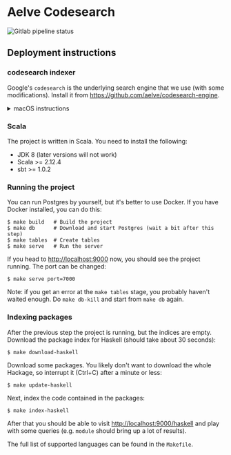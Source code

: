 # Aelve Codesearch

![Gitlab pipeline status](https://img.shields.io/gitlab/pipeline/aelve/codesearch/develop.svg)

## Deployment instructions

### codesearch indexer

Google's `codesearch` is the underlying search engine that we use (with some
modifications). Install it from <https://github.com/aelve/codesearch-engine>.

<details><summary>macOS instructions</summary>

1. Install Go: `brew install go`
2. Add `$HOME/go/bin` to the PATH
3. Download and build `codesearch` (should take 5 to 10 seconds):
   `go get github.com/aelve/codesearch-engine/cmd/...`

</details>

### Scala

The project is written in Scala. You need to install the following:

* JDK 8 (later versions will not work)
* Scala >= 2.12.4
* sbt >= 1.0.2

### Running the project

You can run Postgres by yourself, but it's better to use Docker. If you have
Docker installed, you can do this:

    $ make build   # Build the project
    $ make db      # Download and start Postgres (wait a bit after this step)
    $ make tables  # Create tables
    $ make serve   # Run the server

If you head to <http://localhost:9000> now, you should see the project
running. The port can be changed:

    $ make serve port=7000

Note: if you get an error at the `make tables` stage, you probably haven't
waited enough. Do `make db-kill` and start from `make db` again.

### Indexing packages

After the previous step the project is running, but the indices are empty.
Download the package index for Haskell (should take about 30 seconds):

    $ make download-haskell

Download some packages. You likely don't want to download the whole Hackage,
so interrupt it (Ctrl+C) after a minute or less:

    $ make update-haskell

Next, index the code contained in the packages:

    $ make index-haskell

After that you should be able to visit <http://localhost:9000/haskell> and
play with some queries (e.g. `module` should bring up a lot of results).

The full list of supported languages can be found in the `Makefile`.
